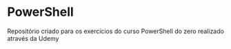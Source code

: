 # PowerShell
Repositório criado para os exercícios do curso PowerShell do zero realizado através da Udemy
